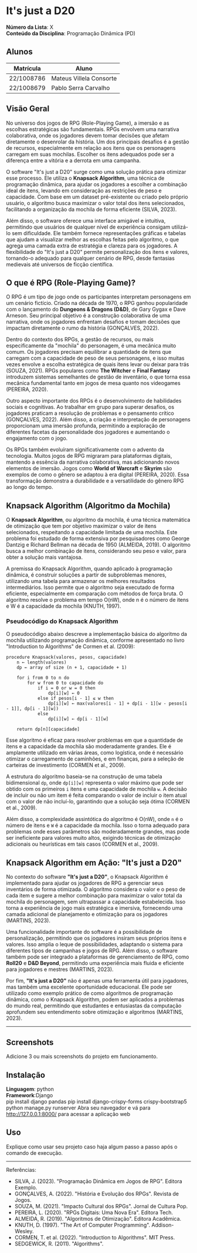 # It's just a D20

**Número da Lista**: X<br>
**Conteúdo da Disciplina**: Programação Dinâmica (PD)<br>

## Alunos
| Matrícula   | Aluno                        |
| ----------- | ---------------------------- |
| 22/1008786  | Mateus Villela Consorte       |
| 22/1008679   | Pablo Serra Carvalho               |

## Visão Geral

No universo dos jogos de RPG (Role-Playing Game), a imersão e as escolhas estratégicas são fundamentais. RPGs envolvem uma narrativa colaborativa, onde os jogadores devem tomar decisões que afetam diretamente o desenrolar da história. Um dos principais desafios é a gestão de recursos, especialmente em relação aos itens que os personagens carregam em suas mochilas. Escolher os itens adequados pode ser a diferença entre a vitória e a derrota em uma campanha. 

O software "It's just a D20" surge como uma solução prática para otimizar esse processo. Ele utiliza o **Knapsack Algorithm**, uma técnica de programação dinâmica, para ajudar os jogadores a escolher a combinação ideal de itens, levando em consideração as restrições de peso e capacidade. Com base em um dataset pré-existente ou criado pelo próprio usuário, o algoritmo busca maximizar o valor total dos itens selecionados, facilitando a organização da mochila de forma eficiente (SILVA, 2023).

Além disso, o software oferece uma interface amigável e intuitiva, permitindo que usuários de qualquer nível de experiência consigam utilizá-lo sem dificuldade. Ele também fornece representações gráficas e tabelas que ajudam a visualizar melhor as escolhas feitas pelo algoritmo, o que agrega uma camada extra de estratégia e clareza para os jogadores. A flexibilidade do "It's just a D20" permite personalização dos itens e valores, tornando-o adequado para qualquer cenário de RPG, desde fantasias medievais até universos de ficção científica.

## O que é RPG (Role-Playing Game)?

O RPG é um tipo de jogo onde os participantes interpretam personagens em um cenário fictício. Criado na década de 1970, o RPG ganhou popularidade com o lançamento do **Dungeons & Dragons (D&D)**, de Gary Gygax e Dave Arneson. Seu principal objetivo é a construção colaborativa de uma narrativa, onde os jogadores enfrentam desafios e tomam decisões que impactam diretamente o rumo da história (GONÇALVES, 2022).

Dentro do contexto dos RPGs, a gestão de recursos, ou mais especificamente da "mochila" do personagem, é uma mecânica muito comum. Os jogadores precisam equilibrar a quantidade de itens que carregam com a capacidade de peso de seus personagens, e isso muitas vezes envolve a escolha estratégica de quais itens levar ou deixar para trás (SOUZA, 2021). RPGs populares como **The Witcher** e **Final Fantasy** introduzem sistemas semelhantes de gestão de inventário, o que torna essa mecânica fundamental tanto em jogos de mesa quanto nos videogames (PEREIRA, 2020).

Outro aspecto importante dos RPGs é o desenvolvimento de habilidades sociais e cognitivas. Ao trabalhar em grupo para superar desafios, os jogadores praticam a resolução de problemas e o pensamento crítico (GONÇALVES, 2022). Além disso, a criação e interpretação de personagens proporcionam uma imersão profunda, permitindo a exploração de diferentes facetas da personalidade dos jogadores e aumentando o engajamento com o jogo.

Os RPGs também evoluíram significativamente com o advento da tecnologia. Muitos jogos de RPG migraram para plataformas digitais, mantendo a essência da narrativa colaborativa, mas adicionando novos elementos de imersão. Jogos como **World of Warcraft** e **Skyrim** são exemplos de como o gênero se adaptou à era digital (PEREIRA, 2020). Essa transformação demonstra a durabilidade e a versatilidade do gênero RPG ao longo do tempo.

## Knapsack Algorithm (Algoritmo da Mochila)

O **Knapsack Algorithm**, ou algoritmo da mochila, é uma técnica matemática de otimização que tem por objetivo maximizar o valor de itens selecionados, respeitando a capacidade limitada de uma mochila. Este problema foi estudado de forma extensiva por pesquisadores como George Dantzig e Richard Bellman na década de 1950 (ALMEIDA, 2019). O algoritmo busca a melhor combinação de itens, considerando seu peso e valor, para obter a solução mais vantajosa.

A premissa do Knapsack Algorithm, quando aplicado à programação dinâmica, é construir soluções a partir de subproblemas menores, utilizando uma tabela para armazenar os melhores resultados intermediários. Isso permite que o algoritmo seja executado de forma eficiente, especialmente em comparação com métodos de força bruta. O algoritmo resolve o problema em tempo O(nW), onde n é o número de itens e W é a capacidade da mochila (KNUTH, 1997).

### Pseudocódigo do Knapsack Algorithm

O pseudocódigo abaixo descreve a implementação básica do algoritmo da mochila utilizando programação dinâmica, conforme apresentado no livro "Introduction to Algorithms" de Cormen et al. (2009):

```
procedure Knapsack(valores, pesos, capacidade)
    n ← length(valores)
    dp ← array of size (n + 1, capacidade + 1)

    for i from 0 to n do
        for w from 0 to capacidade do
            if i = 0 or w = 0 then
                dp[i][w] ← 0
            else if pesos[i - 1] ≤ w then
                dp[i][w] ← max(valores[i - 1] + dp[i - 1][w - pesos[i - 1]], dp[i - 1][w])
            else
                dp[i][w] ← dp[i - 1][w]

    return dp[n][capacidade]
```

Esse algoritmo é eficaz para resolver problemas em que a quantidade de itens e a capacidade da mochila são moderadamente grandes. Ele é amplamente utilizado em várias áreas, como logística, onde é necessário otimizar o carregamento de caminhões, e em finanças, para a seleção de carteiras de investimento (CORMEN et al., 2009).

A estrutura do algoritmo baseia-se na construção de uma tabela bidimensional `dp`, onde `dp[i][w]` representa o valor máximo que pode ser obtido com os primeiros `i` itens e uma capacidade de mochila `w`. A decisão de incluir ou não um item é feita comparando o valor de incluir o item atual com o valor de não incluí-lo, garantindo que a solução seja ótima (CORMEN et al., 2009).

Além disso, a complexidade assintótica do algoritmo é O(nW), onde `n` é o número de itens e `W` é a capacidade da mochila. Isso o torna adequado para problemas onde esses parâmetros são moderadamente grandes, mas pode ser ineficiente para valores muito altos, exigindo técnicas de otimização adicionais ou heurísticas em tais casos (CORMEN et al., 2009).

## Knapsack Algorithm em Ação: "It's just a D20"

No contexto do software **"It's just a D20"**, o Knapsack Algorithm é implementado para ajudar os jogadores de RPG a gerenciar seus inventários de forma otimizada. O algoritmo considera o valor e o peso de cada item e sugere a melhor combinação para maximizar o valor total da mochila do personagem, sem ultrapassar a capacidade estabelecida. Isso torna a experiência de jogo mais estratégica e imersiva, fornecendo uma camada adicional de planejamento e otimização para os jogadores (MARTINS, 2023).

Uma funcionalidade importante do software é a possibilidade de personalização, permitindo que os jogadores insiram seus próprios itens e valores. Isso amplia o leque de possibilidades, adaptando o sistema para diferentes tipos de campanhas e jogos de RPG. Além disso, o software também pode ser integrado a plataformas de gerenciamento de RPG, como **Roll20** e **D&D Beyond**, permitindo uma experiência mais fluida e eficiente para jogadores e mestres (MARTINS, 2023).

Por fim, **"It's just a D20"** não é apenas uma ferramenta útil para jogadores, mas também uma excelente oportunidade educacional. Ele pode ser utilizado como exemplo prático de como algoritmos de programação dinâmica, como o Knapsack Algorithm, podem ser aplicados a problemas do mundo real, permitindo que estudantes e entusiastas da computação aprofundem seu entendimento sobre otimização e algoritmos (MARTINS, 2023).

---
## Screenshots
Adicione 3 ou mais screenshots do projeto em funcionamento.

## Instalação 
**Linguagem**: python<br>
**Framework**:Django<br>
pip install django pandas
pip install django-crispy-forms crispy-bootstrap5
python manage.py runserver
Abra seu navegador e vá para http://127.0.0.1:8000/ para acessar a aplicação web

## Uso 
Explique como usar seu projeto caso haja algum passo a passo após o comando de execução.

---

Referências:
- SILVA, J. (2023). "Programação Dinâmica em Jogos de RPG". Editora Exemplo.
- GONÇALVES, A. (2022). "História e Evolução dos RPGs". Revista de Jogos.
- SOUZA, M. (2021). "Impacto Cultural dos RPGs". Jornal de Cultura Pop.
- PEREIRA, L. (2020). "RPGs Digitais: Uma Nova Era". Editora Tech.
- ALMEIDA, R. (2019). "Algoritmos de Otimização". Editora Acadêmica.
- KNUTH, D. (1997). "The Art of Computer Programming". Addison-Wesley.
- CORMEN, T. et al. (2022). "Introduction to Algorithms". MIT Press.
- SEDGEWICK, R. (2011). "Algorithms".




